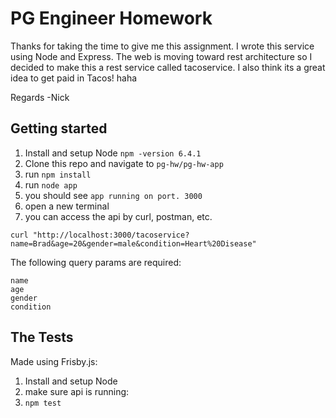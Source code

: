 # PG Engineer Homework

Thanks for taking the time to give me this assignment. I wrote this service using Node and Express. The web is moving toward rest architecture so I decided to make this a rest service called tacoservice. I also think its a great idea to get paid in Tacos! haha

Regards
-Nick

## Getting started

1. Install and setup Node 
`npm -version 6.4.1`
2. Clone this repo and navigate to `pg-hw/pg-hw-app`
3. run `npm install`
4. run `node app`
5. you should see `app running on port. 3000`
6. open a new terminal 
7. you can access the api by curl, postman, etc.

`curl "http://localhost:3000/tacoservice?name=Brad&age=20&gender=male&condition=Heart%20Disease"`

The following query params are required:
```
name
age
gender
condition
```

## The Tests

Made using Frisby.js:

1. Install and setup Node 
2. make sure api is running:
3. `npm test`

